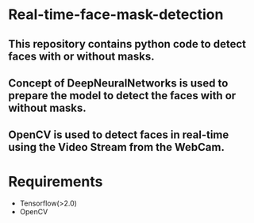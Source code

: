 # Real-time-face-mask-detection


## This repository contains python code to detect faces with or without masks.

## Concept of DeepNeuralNetworks is used to prepare the model to detect the faces with or without masks. 
## OpenCV is used to detect faces in real-time using the Video Stream from the WebCam.

# Requirements
<ul>
  <li> Tensorflow(>2.0)  </li>
  <li> OpenCV </li>
</ul>
